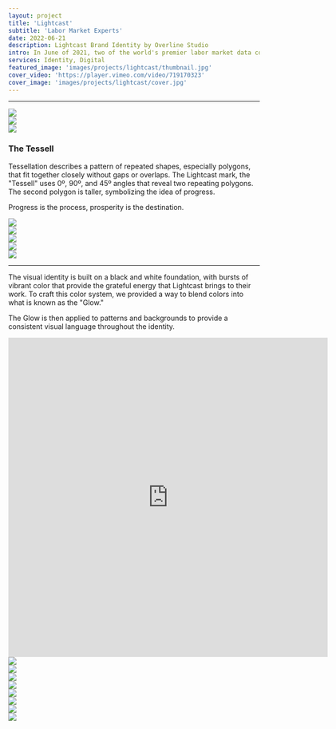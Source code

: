 ```yaml
---
layout: project
title: 'Lightcast'
subtitle: 'Labor Market Experts'
date: 2022-06-21
description: Lightcast Brand Identity by Overline Studio
intro: In June of 2021, two of the world's premier labor market data companies, Burning Glass Technologies and Emsi, merged to form a new powerhouse. The resulting combination brought about dramatic value for clients of both companies; but their new name, Emsi Burning Glass, left something to be desired. Having worked with Lexicon Branding to find a new name, they reached out to us to establish a new brand and visual identity.
services: Identity, Digital
featured_image: 'images/projects/lightcast/thumbnail.jpg'
cover_video: 'https://player.vimeo.com/video/719170323'
cover_image: 'images/projects/lightcast/cover.jpg'
---
```


<hr class="span-12" />

<div class="span-6 pt1 lg-pt2">
     <img src="{{ '/images/projects/lightcast/logo-before.jpg' | relative_url }}" />
</div>
<div class="span-6 pt1 lg-pt2">
    <img src="{{ '/images/projects/lightcast/logo-after.jpg' | relative_url }}" />
</div>

<div class="span-12 pt1 lg-pt2">
    <img src="{{ '/images/projects/lightcast/tessell-construction.jpg' | relative_url }}" />
</div>

<div class="span-12 sm-span-6 pt1 lg-pt2 lg-mb10">
    <h3 class="displayMedium mb6">The Tessell</h3>
    <p>Tessellation describes a pattern of repeated shapes, especially polygons, that fit together closely without gaps or overlaps. The Lightcast mark, the "Tessell" uses 0º, 90º, and 45º angles that reveal two repeating polygons. The second polygon is taller, symbolizing the idea of progress.</p>
    <p>Progress is the process, prosperity is the destination.</p>
</div>

<div class="span-12 sm-span-6 pt1 lg-pt2 mb0 lg-mb10">
    <img src="{{ '/images/projects/lightcast/wall-sign.jpg' | relative_url }}" />
</div>

<div class="span-12 pt1 lg-pt2">
    <img src="{{ '/images/projects/lightcast/wood-wall.jpg' | relative_url }}" />
</div>

<div class="span-6 pt1 lg-pt2">
     <img src="{{ '/images/projects/lightcast/attributes.jpg' | relative_url }}" />
</div>
<div class="span-6 pt1 lg-pt2">
    <img src="{{ '/images/projects/lightcast/l-frame.jpg' | relative_url }}" />
</div>

<div class="span-12 pt1 lg-pt2">
    <img src="{{ '/images/projects/lightcast/business-cards.jpg' | relative_url }}" />
</div>

<hr class="span-12 mt10" />
<div class="span-12 sm-span-6 pt1 lg-pt2 lg-mb10">
    <p>The visual identity is built on a black and white foundation, with bursts of vibrant color that provide the grateful energy that Lightcast brings to their work. To craft this color system, we provided a way to blend colors into what is known as the "Glow."</p>
    <p>The Glow is then applied to patterns and backgrounds to provide a consistent visual language throughout the identity.</p>
</div>

<div class="span-12 sm-span-6 sm-start-7 pt1 lg-pt2 mb0 lg-mb10">
    <iframe src="https://player.vimeo.com/video/719233983?autoplay=1&loop=1&title=0&byline=0&portrait=0&background=1&quality=2K" width="640px" height="640px" frameborder="0" allow="autoplay; fullscreen; picture-in-picture" allowfullscreen title="Lightcast Glow"></iframe>
</div>

<!-- <div class="span-12 sm-span-6 pt1 lg-pt2">
    <iframe src="https://player.vimeo.com/video/718776260?autoplay=1&loop=1&title=0&byline=0&portrait=0&background=1&quality=2K" width="640px" height="640px" frameborder="0" allow="autoplay; fullscreen; picture-in-picture" allowfullscreen title="Lightcast Glow"></iframe>
</div> -->


<div class="span-4 pt1 lg-pt2">
    <img src="{{ '/images/projects/lightcast/illustration-1.jpg' | relative_url }}" />
</div>
<div class="span-4 start-5 pt1 lg-pt2">
    <img src="{{ '/images/projects/lightcast/illustration-2.jpg' | relative_url }}" />
</div>
<div class="span-4 start-9 pt1 lg-pt2">
    <img src="{{ '/images/projects/lightcast/illustration-3.jpg' | relative_url }}" />
</div>

<div class="span-12 pt1 lg-pt2">
    <img src="{{ '/images/projects/lightcast/billboard.jpg' | relative_url }}" />
</div>

<div class="span-12 pt1 lg-pt2">
    <img src="{{ '/images/projects/lightcast/guides.jpg' | relative_url }}" />
</div>

<div class="span-12 pt1 lg-pt2">
    <img src="{{ '/images/projects/lightcast/social.jpg' | relative_url }}" />
</div>

<div class="span-12 pt1 lg-pt2">
    <img src="{{ '/images/projects/lightcast/deck.jpg' | relative_url }}" />
</div>

<div class="span-12 pt1 lg-pt2">
    <img src="{{ '/images/projects/lightcast/web.jpg' | relative_url }}" />
</div>

